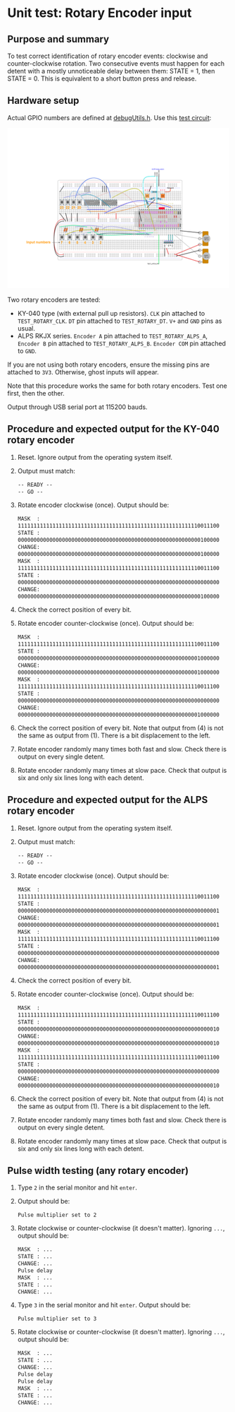 # Unit test: Rotary Encoder input

## Purpose and summary

To test correct identification of rotary encoder events: clockwise and counter-clockwise rotation. Two consecutive events must happen for each detent with a mostly unnoticeable delay between them: STATE = 1, then STATE = 0. This is equivalent to a short button press and release.

## Hardware setup

Actual GPIO numbers are defined at [debugUtils.h](./debugUtils.h).
Use this [test circuit](../../Protoboards/TestBoard1.diy):

![Test circuit image](../../Protoboards/TestBoard1.png)

Two rotary encoders are tested:

- KY-040 type (with external pull up resistors). `CLK` pin attached to `TEST_ROTARY_CLK`. `DT` pin attached to `TEST_ROTARY_DT`. `V+` and `GND` pins as usual.
- ALPS RKJX series. `Encoder A` pin attached to `TEST_ROTARY_ALPS_A`, `Encoder B` pin attached to `TEST_ROTARY_ALPS_B`. `Encoder COM` pin attached to `GND`.

If you are not using both rotary encoders, ensure the missing pins are attached to `3V3`. Otherwise, ghost inputs will appear.

Note that this procedure works the same for both rotary encoders. Test one first, then the other.

Output through USB serial port at 115200 bauds.

## Procedure and expected output for the KY-040 rotary encoder

1. Reset. Ignore output from the operating system itself.
2. Output must match:

   ```text
   -- READY --
   -- GO --
   ```

3. Rotate encoder clockwise (once). Output should be:

   ```text
   MASK  : 1111111111111111111111111111111111111111111111111111111110011100
   STATE : 0000000000000000000000000000000000000000000000000000000000100000
   CHANGE: 0000000000000000000000000000000000000000000000000000000000100000
   MASK  : 1111111111111111111111111111111111111111111111111111111110011100
   STATE : 0000000000000000000000000000000000000000000000000000000000000000
   CHANGE: 0000000000000000000000000000000000000000000000000000000000100000
   ```

4. Check the correct position of every bit.
5. Rotate encoder counter-clockwise (once). Output should be:

   ```text
   MASK  : 1111111111111111111111111111111111111111111111111111111110011100
   STATE : 0000000000000000000000000000000000000000000000000000000001000000
   CHANGE: 0000000000000000000000000000000000000000000000000000000001000000
   MASK  : 1111111111111111111111111111111111111111111111111111111110011100
   STATE : 0000000000000000000000000000000000000000000000000000000000000000
   CHANGE: 0000000000000000000000000000000000000000000000000000000001000000
   ```

6. Check the correct position of every bit. Note that output from (4) is not the same as output from (1). There is a bit displacement to the left.
7. Rotate encoder randomly many times both fast and slow. Check there is output on every single detent.
8. Rotate encoder randomly many times at slow pace. Check that output is six and only six lines long with each detent.

## Procedure and expected output for the ALPS rotary encoder

1. Reset. Ignore output from the operating system itself.
2. Output must match:

   ```text
   -- READY --
   -- GO --
   ```

3. Rotate encoder clockwise (once). Output should be:

   ```text
   MASK  : 1111111111111111111111111111111111111111111111111111111110011100
   STATE : 0000000000000000000000000000000000000000000000000000000000000001
   CHANGE: 0000000000000000000000000000000000000000000000000000000000000001
   MASK  : 1111111111111111111111111111111111111111111111111111111110011100
   STATE : 0000000000000000000000000000000000000000000000000000000000000000
   CHANGE: 0000000000000000000000000000000000000000000000000000000000000001
   ```

4. Check the correct position of every bit.
5. Rotate encoder counter-clockwise (once). Output should be:

   ```text
   MASK  : 1111111111111111111111111111111111111111111111111111111110011100
   STATE : 0000000000000000000000000000000000000000000000000000000000000010
   CHANGE: 0000000000000000000000000000000000000000000000000000000000000010
   MASK  : 1111111111111111111111111111111111111111111111111111111110011100
   STATE : 0000000000000000000000000000000000000000000000000000000000000000
   CHANGE: 0000000000000000000000000000000000000000000000000000000000000010
   ```

6. Check the correct position of every bit. Note that output from (4) is not the same as output from (1). There is a bit displacement to the left.
7. Rotate encoder randomly many times both fast and slow. Check there is output on every single detent.
8. Rotate encoder randomly many times at slow pace. Check that output is six and only six lines long with each detent.

## Pulse width testing (any rotary encoder)

1. Type `2` in the serial monitor and hit `enter`.
2. Output should be:

    ```text
    Pulse multiplier set to 2
    ```

3. Rotate clockwise or counter-clockwise (it doesn't matter).
   Ignoring `...`, output should be:

   ```text
   MASK  : ...
   STATE : ...
   CHANGE: ...
   Pulse delay
   MASK  : ...
   STATE : ...
   CHANGE: ...
   ```

4. Type `3` in the serial monitor and hit `enter`.
    Output should be:

    ```text
    Pulse multiplier set to 3
    ```

5. Rotate clockwise or counter-clockwise (it doesn't matter).
   Ignoring `...`, output should be:

   ```text
   MASK  : ...
   STATE : ...
   CHANGE: ...
   Pulse delay
   Pulse delay
   MASK  : ...
   STATE : ...
   CHANGE: ...
   ```
